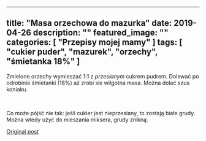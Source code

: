 
---
title: "Masa orzechowa do mazurka"
date: 2019-04-26
description: ""
featured_image: ""
categories: [ "Przepisy mojej mamy" ]
tags: [ "cukier puder", "mazurek", "orzechy", "śmietanka 18%" ]
---

<!-- Number 14 -->

Zmielone orzechy wymieszać 1:1 z *przesianym* cukrem pudrem. Dolewać po odrobinie śmietanki (18%) aż zrobi sie wilgotna masa. Można dolać szus koniaku.

&nbsp;

Co może pójść nie tak: jeśli cukier jest nieprzesiany, to zostają białe grudy. Można wtedy użyć do mieszania miksera, grudy znikną.



[Original post](https://statystycznakuchnia.wordpress.com/2019/04/26/masa-orzechowa-do-mazurka/)


